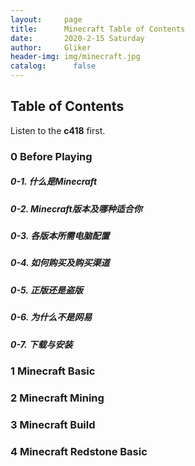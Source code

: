 ```yaml
---
layout:     page
title:      Minecraft Table of Contents
date:       2020-2-15 Saturday
author:     Gliker
header-img: img/minecraft.jpg
catalog:      false
---
```


## Table of Contents

Listen to the **c418** first.

### 0 Before Playing 

##### 0-1. 什么是Minecraft

##### 0-2. Minecraft版本及哪种适合你

##### 0-3. 各版本所需电脑配置 

##### 0-4. 如何购买及购买渠道

##### 0-5. 正版还是盗版

##### 0-6. 为什么不是网易

##### 0-7. 下载与安装

### 1 Minecraft Basic



### 2 Minecraft Mining



### 3 Minecraft Build



### 4 Minecraft Redstone Basic





